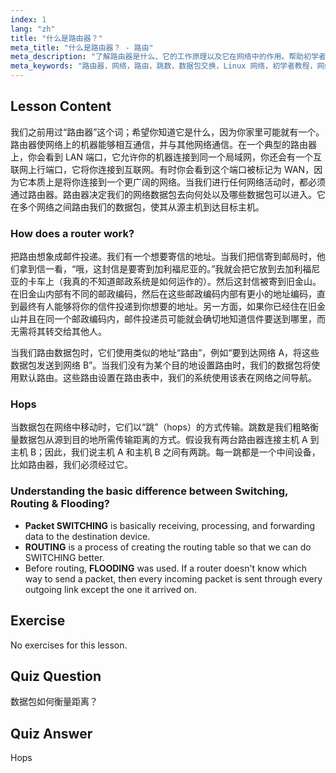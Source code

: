 ```yaml
---
index: 1
lang: "zh"
title: "什么是路由器？"
meta_title: "什么是路由器？ - 路由"
meta_description: "了解路由器是什么、它的工作原理以及它在网络中的作用。帮助初学者理解路由、跳数和数据包传输。"
meta_keywords: "路由器，网络，路由，跳数，数据包交换，Linux 网络，初学者教程，网络指南"
---
```


## Lesson Content

我们之前用过“路由器”这个词；希望你知道它是什么，因为你家里可能就有一个。路由器使网络上的机器能够相互通信，并与其他网络通信。在一个典型的路由器上，你会看到 LAN 端口，它允许你的机器连接到同一个局域网，你还会有一个互联网上行端口，它将你连接到互联网。有时你会看到这个端口被标记为 WAN，因为它本质上是将你连接到一个更广阔的网络。当我们进行任何网络活动时，都必须通过路由器。路由器决定我们的网络数据包去向何处以及哪些数据包可以进入。它在多个网络之间路由我们的数据包，使其从源主机到达目标主机。

### How does a router work?

把路由想象成邮件投递。我们有一个想要寄信的地址。当我们把信寄到邮局时，他们拿到信一看，“哦，这封信是要寄到加利福尼亚的。”我就会把它放到去加利福尼亚的卡车上（我真的不知道邮政系统是如何运作的）。然后这封信被寄到旧金山。在旧金山内部有不同的邮政编码，然后在这些邮政编码内部有更小的地址编码，直到最终有人能够将你的信件投递到你想要的地址。另一方面，如果你已经住在旧金山并且在同一个邮政编码内，邮件投递员可能就会确切地知道信件要送到哪里，而无需将其转交给其他人。

当我们路由数据包时，它们使用类似的地址“路由”，例如“要到达网络 A，将这些数据包发送到网络 B”。当我们没有为某个目的地设置路由时，我们的数据包将使用默认路由。这些路由设置在路由表中，我们的系统使用该表在网络之间导航。

### Hops

当数据包在网络中移动时，它们以“跳”（hops）的方式传输。跳数是我们粗略衡量数据包从源到目的地所需传输距离的方式。假设我有两台路由器连接主机 A 到主机 B；因此，我们说主机 A 和主机 B 之间有两跳。每一跳都是一个中间设备，比如路由器，我们必须经过它。

### Understanding the basic difference between Switching, Routing & Flooding?

- **Packet SWITCHING** is basically receiving, processing, and forwarding data to the destination device.
- **ROUTING** is a process of creating the routing table so that we can do SWITCHING better.
- Before routing, **FLOODING** was used. If a router doesn't know which way to send a packet, then every incoming packet is sent through every outgoing link except the one it arrived on.

## Exercise

No exercises for this lesson.

## Quiz Question

数据包如何衡量距离？

## Quiz Answer

Hops

